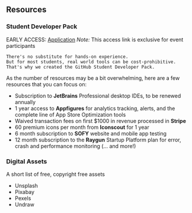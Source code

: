 ## Resources

### Student Developer Pack

EARLY ACCESS: [Application](https://education.github.com/discount_requests/student_application?utm_source=2021-01-01-30DaysofCode)
_Note:_ This access link is exclusive for event participants

```
There's no substitute for hands-on experience.
But for most students, real world tools can be cost-prohibitive.
That's why we created the GitHub Student Developer Pack.
```

As the number of resources may be a bit overwhelming, here are a few resources that you can focus on:
- Subscription to **JetBrains** Professional desktop IDEs, to be renewed annually
- 1 year access to **Appfigures** for analytics tracking, alerts, and the complete line of App Store Optimization tools
- Waived transaction fees on first $1000 in revenue processed in **Stripe**
- 60 premium icons per month from **Iconscout** for 1 year
- 6 month subscription to **SOFY** website and mobile app testing
- 12 month subscription to the **Raygun** Startup Platform plan for error, crash and performance monitoring
(... and more!)

### Digital Assets

A short list of free, copyright free assets
- Unsplash
- Pixabay
- Pexels
- Undraw